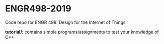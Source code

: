 # ENGR498-2019
Code repo for ENGR 498: Design for the Internet of Things

**tutorial/**: contains simple programs/assignments to test your knowledge of C++
